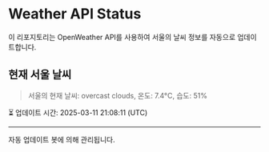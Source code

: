 
# Weather API Status

이 리포지토리는 OpenWeather API를 사용하여 서울의 날씨 정보를 자동으로 업데이트합니다.

## 현재 서울 날씨
> 서울의 현재 날씨: overcast clouds, 온도: 7.4°C, 습도: 51%

⏳ 업데이트 시간: 2025-03-11 21:08:11 (UTC)

---
자동 업데이트 봇에 의해 관리됩니다.
